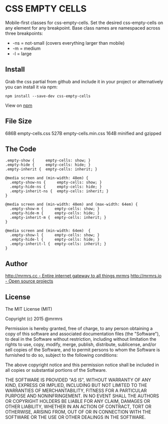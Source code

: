 # CSS EMPTY CELLS

  Mobile-first classes for css-empty-cells.
  Set the desired css-empty-cells on any element for any breakpoint.
  Base class names are namespaced across three breakpoints:

*  -ns = not-small (covers everything larger than mobile)
*  -m  = medium
*  -l  = large

## Install
Grab the css partial from github and include it in your project or alternatively
you can install it via npm:
```
npm install --save-dev css-empty-cells
```
View on [npm](https://www.npmjs.org/package/css-empty-cells)


## File Size

686B empty-cells.css
527B empty-cells.min.css
164B minified and gzipped

## The Code
```
.empty-show {     empty-cells: show; }
.empty-hide {     empty-cells: hide; }
.empty-inherit {  empty-cells: inherit; }

@media screen and (min-width: 48em) {
  .empty-show-ns {     empty-cells: show; }
  .empty-hide-ns {     empty-cells: hide; }
  .empty-inherit-ns {  empty-cells: inherit; }
}

@media screen and (min-width: 48em) and (max-width: 64em) {
  .empty-show-m {     empty-cells: show; }
  .empty-hide-m {     empty-cells: hide; }
  .empty-inherit-m {  empty-cells: inherit; }
}

@media screen and (min-width: 64em)  {
  .empty-show-l {     empty-cells: show; }
  .empty-hide-l {     empty-cells: hide; }
  .empty-inherit-l {  empty-cells: inherit; }
}

```

## Author

[http://mrmrs.cc - Entire internet gateway to all things mrmrs](http://mrmrs.cc)
[http://mrmrs.io - Open source projects](http://mrmrs.io)

## License

The MIT License (MIT)

Copyright (c) 2015 @mrmrs

Permission is hereby granted, free of charge, to any person obtaining a copy
of this software and associated documentation files (the "Software"), to deal
in the Software without restriction, including without limitation the rights
to use, copy, modify, merge, publish, distribute, sublicense, and/or sell
copies of the Software, and to permit persons to whom the Software is
furnished to do so, subject to the following conditions:

The above copyright notice and this permission notice shall be included in
all copies or substantial portions of the Software.

THE SOFTWARE IS PROVIDED "AS IS", WITHOUT WARRANTY OF ANY KIND, EXPRESS OR
IMPLIED, INCLUDING BUT NOT LIMITED TO THE WARRANTIES OF MERCHANTABILITY,
FITNESS FOR A PARTICULAR PURPOSE AND NONINFRINGEMENT. IN NO EVENT SHALL THE
AUTHORS OR COPYRIGHT HOLDERS BE LIABLE FOR ANY CLAIM, DAMAGES OR OTHER
LIABILITY, WHETHER IN AN ACTION OF CONTRACT, TORT OR OTHERWISE, ARISING FROM,
OUT OF OR IN CONNECTION WITH THE SOFTWARE OR THE USE OR OTHER DEALINGS IN
THE SOFTWARE.

